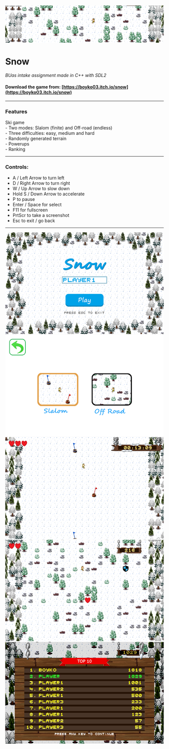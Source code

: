 ![banner](./images/banner.png)

# Snow

*<p>BUas  intake assignment made in C++ with SDL2</p>*

#### Download the game from: [https://boyko03.itch.io/snow](https://boyko03.itch.io/snow)

---

<h3>Features</h3>
<p>
Ski game <br>
- Two modes: Slalom (finite) and Off-road (endless) <br>
- Three difficulties: easy, medium and hard <br>
- Randomly generated terrain <br>
- Powerups <br>
- Ranking
</p>

---

<h3>Controls:</h3>
<ul>
<li>A / Left Arrow to turn left</li>
<li>D / Right Arrow to turn right</li>
<li>W / Up Arrow to slow down</li>
<li>Hold S / Down Arrow to accelerate</li><li>P to pause</li>
<li>Enter / Space for select</li>
<li>F11 for fullscreen</li>
<li>PrtScr to take a screenshot</li>
<li>Esc to exit / go back</li>
</ul>

---

![home screen](./images/screenshot001.png)
![modes](./images/screenshot002.png)
![slalom](./images/screenshot003.png)
![off-road](./images/screenshot004.png)
![leaderboard](./images/screenshot005.png)